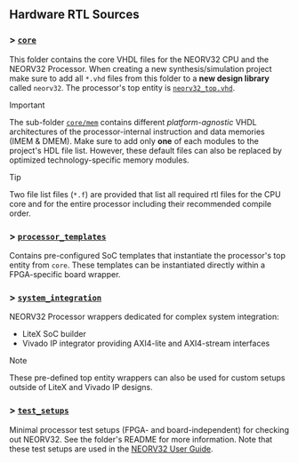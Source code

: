 ## Hardware RTL Sources

### > [`core`](core)

This folder contains the core VHDL files for the NEORV32 CPU and the NEORV32 Processor.
When creating a new synthesis/simulation project make sure to add all `*.vhd` files from this
folder to a **new design library** called `neorv32`. The processor's top entity
is [`neorv32_top.vhd`](https://github.com/stnolting/neorv32/blob/main/rtl/core/neorv32_top.vhd).

> [!IMPORTANT]
> The sub-folder [`core/mem`](https://github.com/stnolting/neorv32/tree/main/rtl/core/mem)
contains different _platform-agnostic_ VHDL architectures of the processor-internal instruction and
data memories (IMEM & DMEM). Make sure to add only **one** of each modules to the project's HDL
file list. However, these default files can also be replaced by optimized technology-specific memory modules.

> [!TIP]
> Two file list files (`*.f`) are provided that list all required rtl files for the CPU core and
for the entire processor including their recommended compile order.

### > [`processor_templates`](processor_templates)

Contains pre-configured SoC templates that instantiate the processor's top entity from `core`.
These templates can be instantiated directly within a FPGA-specific board wrapper.

### > [`system_integration`](system_integration)

NEORV32 Processor wrappers dedicated for complex system integration:

* LiteX SoC builder
* Vivado IP integrator providing AXI4-lite and AXI4-stream interfaces

> [!NOTE]
> These pre-defined top entity wrappers can also be used for custom setups outside of LiteX and Vivado IP designs.

### > [`test_setups`](test_setups)

Minimal processor test setups (FPGA- and board-independent) for checking out NEORV32.
See the folder's README for more information. Note that these test setups are used in the
[NEORV32 User Guide](https://stnolting.github.io/neorv32/ug).
